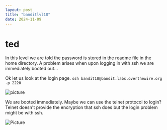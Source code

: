 ```yaml
---
layout: post
title: "banditlvl18"
date: 2024-11-09
---
```

# ted
In this level we are told the password is stored in the readme file in the home directory. A problem arises when upon logging in with ssh we are immediately booted out...

Ok let us look at the login page. `ssh bandit18@bandit.labs.overthewire.org -p 2220`

![picture](https://raw.githubusercontent.com/tedthecaver/tedthecaver.github.io/main/_posts/Pastedimage20241105174808.png)

We are booted immediately. Maybe we can use the telnet protocol to login? Telnet doesn't provide the encryption that ssh does but the login problem might be with ssh. 

![Picture](https://raw.githubusercontent.com/tedthecaver/tedthecaver.github.io/main/_posts/Pastedimage20241105174254.png) 
